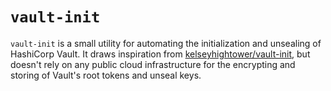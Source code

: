 # `vault-init`

`vault-init` is a small utility for automating the initialization and unsealing of HashiCorp Vault. It draws inspiration from [kelseyhightower/vault-init](https://github.com/kelseyhightower/vault-init), but doesn't rely on any public cloud infrastructure for the encrypting and storing of Vault's root tokens and unseal keys.

